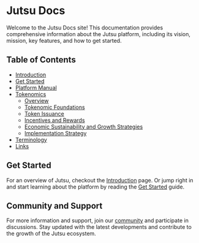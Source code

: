# Jutsu Docs

Welcome to the Jutsu Docs site! This documentation provides comprehensive information about the Jutsu platform, including its vision, mission, key features, and how to get started.

## Table of Contents

- [Introduction](./introduction/README.md)
- [Get Started](./get-started/README.md)
- [Platform Manual](platform-manual/README.md)
- [Tokenomics](./tokenomics/README.md)
  - [Overview](./tokenomics/overview.md)
  - [Tokenomic Foundations](./tokenomics/foundations.md)
  - [Token Issuance](./tokenomics/token-issuance.md)
  - [Incentives and Rewards](./tokenomics/incentives-and-rewards.md)
  - [Economic Sustainability and Growth Strategies](./tokenomics/economic-sustainability-and-growth-strategies.md)
  - [Implementation Strategy](./tokenomics/implementation-strategy.md)
- [Terminology](terminology/README.md)
- [Links](links/README.md)

## Get Started

For an overview of Jutsu, checkout the [Introduction](./introduction/README.md) page. Or jump right in and start learning about the platform by reading the [Get Started](./platform-manual/get-started.md) guide.

## Community and Support

For more information and support, join our [community](./links/README.md) and participate in discussions. Stay updated with the latest developments and contribute to the growth of the Jutsu ecosystem.
